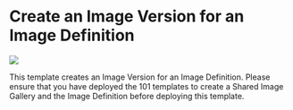 # Create an Image Version for an Image Definition

<a href="https://portal.azure.com/#create/Microsoft.Template/uri/https%3A%2F%2Fraw.githubusercontent.com%2FAzure%2Fazure-quickstart-templates%2Fmaster%2F101-sig-image-version-create%2Fazuredeploy.json" target="_blank">
    <img src="http://azuredeploy.net/deploybutton.png"/>
</a>

This template creates an Image Version for an Image Definition. Please ensure that you have deployed the 101 templates to create a Shared Image Gallery and the Image Definition before deploying this template.
